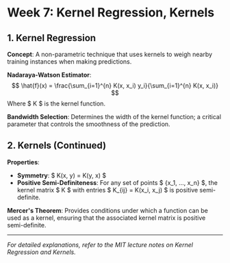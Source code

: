 # Week 7: Kernel Regression, Kernels

## 1. Kernel Regression

**Concept**: A non-parametric technique that uses kernels to weigh nearby training instances when making predictions.

**Nadaraya-Watson Estimator**:
$$ \hat{f}(x) = \frac{\sum_{i=1}^{n} K(x, x_i) y_i}{\sum_{i=1}^{n} K(x, x_i)} $$
Where $ K $ is the kernel function.

**Bandwidth Selection**: Determines the width of the kernel function; a critical parameter that controls the smoothness of the prediction.

## 2. Kernels (Continued)

**Properties**:
- **Symmetry**: $ K(x, y) = K(y, x) $
- **Positive Semi-Definiteness**: For any set of points $ \{x_1, ..., x_n\} $, the kernel matrix $ K $ with entries $ K_{ij} = K(x_i, x_j) $ is positive semi-definite.

**Mercer's Theorem**: Provides conditions under which a function can be used as a kernel, ensuring that the associated kernel matrix is positive semi-definite.

---

*For detailed explanations, refer to the MIT lecture notes on Kernel Regression and Kernels.*